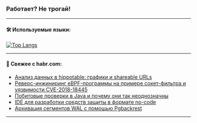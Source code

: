 ### Работает? Не трогай!

---
<!--
#### 🛠️ Technical stack:

![Java](https://img.shields.io/badge/Java-informational?logo=Oracle&style=flat&logoColor=white&color=FF4500)
![Kotlin](https://img.shields.io/badge/Kotlin-informational?logo=Kotlin&style=flat&logoColor=white&color=774D97)
![TS](https://img.shields.io/badge/TypeScript-informational?logo=typeScript&style=flat&logoColor=black&color=017acc)
![Python](https://img.shields.io/badge/Python-informational?logo=Python&style=flat&logoColor=black&color=ffdd54) <br>
![Spring](https://img.shields.io/badge/Spring-informational?logo=Spring&style=flat&logoColor=white&color=6DB33F) 
![SpringBoot](https://img.shields.io/badge/SpringBoot-informational?logo=SpringBoot&style=flat&logoColor=white&color=6DB33F)
![Nest](https://img.shields.io/badge/NestJS-informational?logo=NestJS&style=flat&logoColor=white&color=E0234E) 
![NodeJS](https://img.shields.io/badge/NodeJS-informational?logo=node.js&style=flat&logoColor=white&color=70A760)<br>
![PostgreSQL](https://img.shields.io/badge/PostgreSQL-informational?logo=PostgreSQL&style=flat&logoColor=white&color=DAA520)
![MongoDB](https://img.shields.io/badge/MongoDB-informational?logo=MongoDB&style=flat&logoColor=white&color=870000)
![Apache](https://img.shields.io/badge/Apache-informational?logo=apache&style=flat&logoColor=white&color=f74e28)

___ 
-->

#### 🛠️ Используемые языки:

[![Top Langs](https://github-readme-stats-u2qms2cxw-advtsettinggmailcoms-projects.vercel.app/api/top-langs/?username=zloylis&langs_count=10&hide_title=true&title_color=e6edf3&size_weight=0.5&count_weight=0.5&layout=compact&hide_progress=true&hide_border=true&theme=dracula)](https://github.com/zloylis)

<!---


####  :octocat:&nbsp;&nbsp; Статистика:

![GitHub stats](https://github-readme-stats-u2qms2cxw-advtsettinggmailcoms-projects.vercel.app/api?username=zloylis&show_icons=true&hide_border=true&theme=dracula&title_color=e6edf3&include_all_commits=true&count_private=true&hide_rank=false&hide_title=true&rank_icon=github)
-->
---

#### 💬 Свежее с habr.com:

<!-- BLOG-POST-LIST:START -->
- [Анализ данных в hippotable: графики и shareable URLs](https://habr.com/ru/articles/823502/?utm_source=habrahabr&utm_medium=rss&utm_campaign=823502)
- [Реверс-инжиниринг eBPF-программы на примере сокет-фильтра и уязвимости CVE-2018-18445](https://habr.com/ru/companies/pt/articles/823053/?utm_source=habrahabr&utm_medium=rss&utm_campaign=823053)
- [Побитовые проверки в Java и почему они так неоднозначны](https://habr.com/ru/companies/pvs-studio/articles/823488/?utm_source=habrahabr&utm_medium=rss&utm_campaign=823488)
- [IDE для разработки средств защиты в формате no-code](https://habr.com/ru/companies/securityvison/articles/823486/?utm_source=habrahabr&utm_medium=rss&utm_campaign=823486)
- [Архивация сегментов WAL с помощью Pgbackrest](https://habr.com/ru/companies/T1Holding/articles/823360/?utm_source=habrahabr&utm_medium=rss&utm_campaign=823360)
<!-- BLOG-POST-LIST:END -->

---
